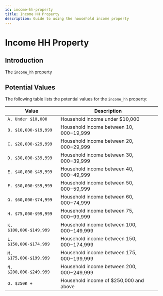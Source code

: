 ```yaml
---
id: income-hh-property
title: Income HH Property
description: Guide to using the household income property
---
```


# Income HH Property

## Introduction

The `income_hh` property

## Potential Values

The following table lists the potential values for the `income_hh` property:

| Value                  | Description                                |
| ---------------------- | ------------------------------------------ |
| `A. Under $10,000`     | Household income under $10,000             |
| `B. $10,000-$19,999`   | Household income between $10,000-$19,999   |
| `C. $20,000-$29,999`   | Household income between $20,000-$29,999   |
| `D. $30,000-$39,999`   | Household income between $30,000-$39,999   |
| `E. $40,000-$49,999`   | Household income between $40,000-$49,999   |
| `F. $50,000-$59,999`   | Household income between $50,000-$59,999   |
| `G. $60,000-$74,999`   | Household income between $60,000-$74,999   |
| `H. $75,000-$99,999`   | Household income between $75,000-$99,999   |
| `K. $100,000-$149,999` | Household income between $100,000-$149,999 |
| `L. $150,000-$174,999` | Household income between $150,000-$174,999 |
| `M. $175,000-$199,999` | Household income between $175,000-$199,999 |
| `N. $200,000-$249,999` | Household income between $200,000-$249,999 |
| `O. $250K +`           | Household income of $250,000 and above     |
